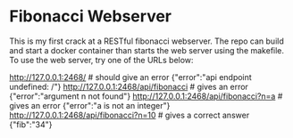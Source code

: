 # Fibonacci Webserver

This is my first crack at a RESTful fibonacci webserver.  The repo can build and start a docker container than starts the web server using the makefile.  To use the web server, try one of the URLs below:

http://127.0.0.1:2468/                    # should give an error {"error":"api endpoint undefined: /"}
http://127.0.0.1:2468/api/fibonacci       # gives an error {"error":"argument n not found"}
http://127.0.0.1:2468/api/fibonacci?n=a   # gives an error {"error":"a is not an integer"}
http://127.0.0.1:2468/api/fibonacci?n=10  # gives a correct answer {"fib":"34"}
